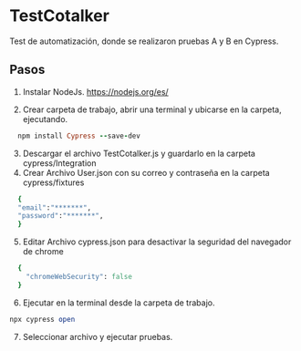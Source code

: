 # TestCotalker

Test de automatización, donde se realizaron pruebas A y B en Cypress.

## Pasos
1. Instalar NodeJs. https://nodejs.org/es/

2. Crear carpeta de trabajo, abrir una terminal y ubicarse en la carpeta, ejecutando.
```ruby
  npm install Cypress --save-dev
```
3. Descargar el archivo TestCotalker.js y guardarlo en la carpeta cypress/Integration
4. Crear Archivo User.json con su correo y contraseña en la carpeta cypress/fixtures
```ruby
  {
  "email":"*******",
  "password":"*******",
  }
```

5. Editar Archivo cypress.json para desactivar la seguridad del navegador de chrome
```ruby
  {
    "chromeWebSecurity": false
  }
```
6. Ejecutar en la terminal desde la carpeta de trabajo.
```ruby
npx cypress open
```
7. Seleccionar archivo y ejecutar pruebas.
